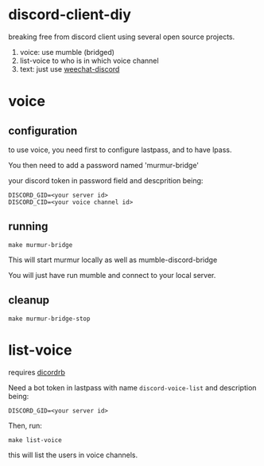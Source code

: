 # discord-client-diy

breaking free from discord client using several open source projects.

1. voice: use mumble (bridged)
2. list-voice to who is in which voice channel
3. text: just use [weechat-discord](https://github.com/terminal-discord/weechat-discord) 

# voice

## configuration

to use voice, you need first to configure lastpass, and to have lpass.

You then need to add a password named 'murmur-bridge'

your discord token in password field
and descprition being:

```
DISCORD_GID=<your server id>
DISCORD_CID=<your voice channel id>
```

## running

`make murmur-bridge`

This will start murmur locally as well as mumble-discord-bridge

You will just have run mumble and connect to your local server.

## cleanup

`make murmur-bridge-stop`

# list-voice

requires [dicordrb](https://github.com/discordrb/discordrb)

Need a bot token in lastpass with name `discord-voice-list`
and description being:

```
DISCORD_GID=<your server id>
```

Then, run:

`make list-voice`

this will list the users in voice channels.
